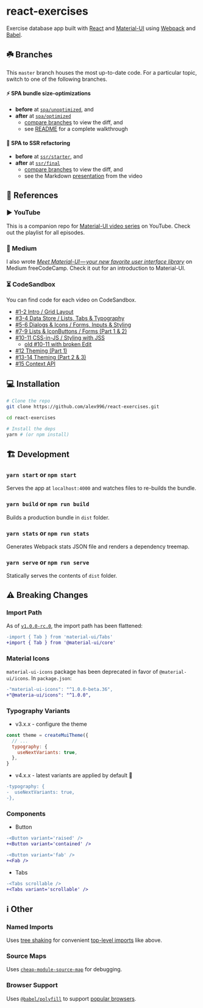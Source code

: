 # react-exercises

Exercise database app built with [React](https://reactjs.org/) and [Material-UI](https://material-ui.com/) using [Webpack](https://webpack.js.org/) and [Babel](https://babeljs.io/docs/en).

## ☘️ Branches

This `master` branch houses the most up-to-date code. For a particular topic, switch to one of the following branches.

#### ⚡ SPA bundle size-optimizations

- **before** at [`spa/unoptimized`](https://github.com/alex996/react-exercises/tree/spa/unoptimized), and
- **after** at [`spa/optimized`](https://github.com/alex996/react-exercises/tree/spa/optimized)
  - [compare branches](https://github.com/alex996/react-exercises/compare/spa/unoptimized...spa/optimized) to view the diff, and
  - see [README](https://github.com/alex996/react-exercises/tree/spa/unoptimized#readme) for a complete walkthrough

#### 🚀 SPA to SSR refactoring

- **before** at [`ssr/starter`](https://github.com/alex996/react-exercises/tree/ssr/starter), and
- **after** at [`ssr/final`](https://github.com/alex996/react-exercises/tree/ssr/final)
  - [compare branches](https://github.com/alex996/react-exercises/compare/ssr/starter...ssr/final) to view the diff, and
  - see the Markdown [presentation](https://github.com/alex996/react-exercises/tree/ssr/starter#readme) from the video

## 🔗 References

### ▶️ YouTube

This is a companion repo for [Material-UI video series](https://www.youtube.com/watch?v=xm4LX5fJKZ8&list=PLcCp4mjO-z98WAu4sd0eVha1g-NMfzHZk) on YouTube. Check out the playlist for all episodes.

### 📖 Medium

I also wrote [*Meet Material-UI — your new favorite user interface library*]( https://medium.freecodecamp.org/meet-your-material-ui-your-new-favorite-user-interface-library-6349a1c88a8c) on Medium freeCodeCamp. Check it out for an introduction to Material-UI.


### ⏳ CodeSandbox

You can find code for each video on CodeSandbox.

- [#1-2 Intro / Grid Layout](https://codesandbox.io/s/r0o15l975q)
- [#3-4 Data Store / Lists, Tabs & Typography](https://codesandbox.io/s/7j9krpx9l1)
- [#5-6 Dialogs & Icons / Forms, Inputs & Styling](https://codesandbox.io/s/731j3kmyx6)
- [#7-9 Lists & IconButtons / Forms (Part 1 & 2)](https://codesandbox.io/s/r51wkwp7ko)
- [#10-11 CSS-in-JS / Styling with JSS](https://codesandbox.io/s/w64k1090o8)
  - [old #10-11 with broken Edit](https://codesandbox.io/s/y3nvl77jqz)
- [#12 Theming (Part 1)](https://codesandbox.io/s/0p069lyyyv)
- [#13-14 Theming (Part 2 & 3)](https://codesandbox.io/s/8y1yol3p6l)
- [#15 Context API](https://codesandbox.io/s/qq4oz0ym69)

## 💻 Installation

```sh
# Clone the repo
git clone https://github.com/alex996/react-exercises.git

cd react-exercises

# Install the deps
yarn # (or npm install)
```

## 🏗️ Development

### `yarn start` or `npm start`

Serves the app at `localhost:4000` and watches files to re-builds the bundle.

### `yarn build` or `npm run build`

Builds a production bundle in `dist` folder.

### `yarn stats` or `npm run stats`

Generates Webpack stats JSON file and renders a dependency treemap.

### `yarn serve` or `npm run serve`

Statically serves the contents of `dist` folder.

## ⚠️ Breaking Changes

### Import Path

As of [`v1.0.0-rc.0`](https://github.com/mui-org/material-ui/releases/tag/v1.0.0-rc.0), the import path has been flattened:

```diff
-import { Tab } from 'material-ui/Tabs'
+import { Tab } from '@material-ui/core'
```

### Material Icons

`material-ui-icons` package has been deprecated in favor of `@material-ui/icons`. In `package.json`:

```diff
-"material-ui-icons": "^1.0.0-beta.36",
+"@materia-ui/icons": "^1.0.0",
```

### Typography Variants

- v3.x.x - configure the theme

```js
const theme = createMuiTheme({
  // ...
  typography: {
    useNextVariants: true,
  },
}
```

- v4.x.x - latest variants are applied by default 🎉

```diff
-typography: {
-  useNextVariants: true,
-},
```

### Components

- Button

```diff
-<Button variant='raised' />
+<Button variant='contained' />
```

```diff
-<Button variant='fab' />
+<Fab />
```

- Tabs

```diff
-<Tabs scrollable />
+<Tabs variant='scrollable' />
```

## ℹ️ Other

### Named Imports

Uses [tree shaking](https://webpack.js.org/guides/tree-shaking/) for convenient [top-level imports](https://material-ui.com/guides/minimizing-bundle-size/#how-to-reduce-the-bundle-size-) like above.

### Source Maps

Uses [`cheap-module-source-map`](https://webpack.js.org/configuration/devtool/) for debugging.

### Browser Support

Uses [`@babel/polyfill`](https://babeljs.io/docs/en/babel-polyfill.html) to support [popular browsers](http://browserl.ist/?q=%3E1%25%2C+not+ie+11%2C+not+op_mini+all).
